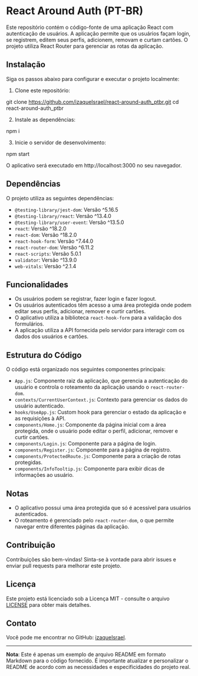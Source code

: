 # React Around Auth (PT-BR)

Este repositório contém o código-fonte de uma aplicação React com autenticação de usuários. A aplicação permite que os usuários façam login, se registrem, editem seus perfis, adicionem, removam e curtam cartões. O projeto utiliza React Router para gerenciar as rotas da aplicação.

## Instalação

Siga os passos abaixo para configurar e executar o projeto localmente:

1. Clone este repositório:

git clone https://github.com/izaqueIsrael/react-around-auth_ptbr.git
cd react-around-auth_ptbr


2. Instale as dependências:

npm i 


3. Inicie o servidor de desenvolvimento:

npm start


O aplicativo será executado em http://localhost:3000 no seu navegador.

## Dependências

O projeto utiliza as seguintes dependências:

- `@testing-library/jest-dom`: Versão ^5.16.5
- `@testing-library/react`: Versão ^13.4.0
- `@testing-library/user-event`: Versão ^13.5.0
- `react`: Versão ^18.2.0
- `react-dom`: Versão ^18.2.0
- `react-hook-form`: Versão ^7.44.0
- `react-router-dom`: Versão ^6.11.2
- `react-scripts`: Versão 5.0.1
- `validator`: Versão ^13.9.0
- `web-vitals`: Versão ^2.1.4

## Funcionalidades

- Os usuários podem se registrar, fazer login e fazer logout.
- Os usuários autenticados têm acesso a uma área protegida onde podem editar seus perfis, adicionar, remover e curtir cartões.
- O aplicativo utiliza a biblioteca `react-hook-form` para a validação dos formulários.
- A aplicação utiliza a API fornecida pelo servidor para interagir com os dados dos usuários e cartões.

## Estrutura do Código

O código está organizado nos seguintes componentes principais:

- `App.js`: Componente raiz da aplicação, que gerencia a autenticação do usuário e controla o roteamento da aplicação usando o `react-router-dom`.
- `contexts/CurrentUserContext.js`: Contexto para gerenciar os dados do usuário autenticado.
- `hooks/UseApp.js`: Custom hook para gerenciar o estado da aplicação e as requisições à API.
- `components/Home.js`: Componente da página inicial com a área protegida, onde o usuário pode editar o perfil, adicionar, remover e curtir cartões.
- `components/Login.js`: Componente para a página de login.
- `components/Register.js`: Componente para a página de registro.
- `components/ProtectedRoute.js`: Componente para a criação de rotas protegidas.
- `components/InfoTooltip.js`: Componente para exibir dicas de informações ao usuário.

## Notas

- O aplicativo possui uma área protegida que só é acessível para usuários autenticados.
- O roteamento é gerenciado pelo `react-router-dom`, o que permite navegar entre diferentes páginas da aplicação.

## Contribuição

Contribuições são bem-vindas! Sinta-se à vontade para abrir issues e enviar pull requests para melhorar este projeto.

## Licença

Este projeto está licenciado sob a Licença MIT - consulte o arquivo [LICENSE](LICENSE) para obter mais detalhes.

## Contato

Você pode me encontrar no GitHub: [izaqueIsrael](https://github.com/izaqueIsrael).

---

**Nota**: Este é apenas um exemplo de arquivo README em formato Markdown para o código fornecido. É importante atualizar e personalizar o README de acordo com as necessidades e especificidades do projeto real.
